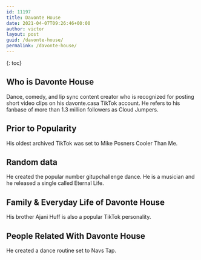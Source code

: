```yaml
---
id: 11197
title: Davonte House
date: 2021-04-07T09:26:46+00:00
author: victor
layout: post
guid: /davonte-house/
permalink: /davonte-house/
---
```



{: toc}


## Who is Davonte House



Dance, comedy, and lip sync content creator who is recognized for posting short video clips on his davonte.casa TikTok account. He refers to his fanbase of more than 1.3 million followers as Cloud Jumpers. 

                
                
                
## Prior to Popularity



His oldest archived TikTok was set to Mike Posners Cooler Than Me.

                
                
                
## Random data



He created the popular number gitupchallenge dance. He is a musician and he released a single called Eternal Life.

                
                
                
## Family & Everyday Life of Davonte House



His brother Ajani Huff is also a popular TikTok personality.

                
                
                
## People Related With Davonte House



He created a dance routine set to Navs Tap.

                
              
            
          
          
          